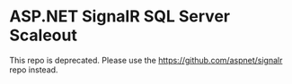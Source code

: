ASP.NET SignalR SQL Server Scaleout
========

This repo is deprecated. Please use the https://github.com/aspnet/signalr repo instead.
